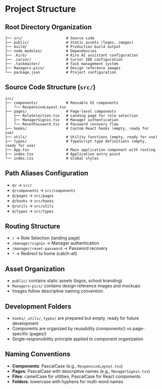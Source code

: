 # Project Structure

## Root Directory Organization
```
├── src/                    # Source code
├── public/                 # Static assets (logos, images)
├── build/                  # Production build output
├── node_modules/           # Dependencies
├── .kiro/                  # Kiro AI assistant configuration
├── .cursor/                # Cursor IDE configuration
├── .taskmaster/            # Task management system
├── Managers-pics/          # Design reference images
└── package.json            # Project configuration
```

## Source Code Structure (`src/`)
```
src/
├── components/             # Reusable UI components
│   └── ResponsiveLayout.tsx
├── pages/                  # Page-level components
│   ├── RoleSelection.tsx   # Landing page for role selection
│   ├── ManagerSignin.tsx   # Manager authentication
│   └── ResetPassword.tsx   # Password recovery flow
├── hooks/                  # Custom React hooks (empty, ready for use)
├── utils/                  # Utility functions (empty, ready for use)
├── types/                  # TypeScript type definitions (empty, ready for use)
├── App.tsx                 # Main application component with routing
├── index.tsx               # Application entry point
└── index.css               # Global styles
```

## Path Aliases Configuration
- `@/` → `src/`
- `@/components` → `src/components`
- `@/pages` → `src/pages`
- `@/hooks` → `src/hooks`
- `@/utils` → `src/utils`
- `@/types` → `src/types`

## Routing Structure
- `/` → Role Selection (landing page)
- `/manager/signin` → Manager authentication
- `/manager/reset-password` → Password recovery
- `*` → Redirect to home (catch-all)

## Asset Organization
- `public/` contains static assets (logos, school branding)
- `Managers-pics/` contains design reference images and mockups
- Images follow descriptive naming convention

## Development Folders
- `hooks/`, `utils/`, `types/` are prepared but empty, ready for future development
- Components are organized by reusability (components/) vs page-specific (pages/)
- Single-responsibility principle applied to component organization

## Naming Conventions
- **Components**: PascalCase (e.g., `ResponsiveLayout.tsx`)
- **Pages**: PascalCase with descriptive names (e.g., `ManagerSignin.tsx`)
- **Files**: camelCase for utilities, PascalCase for React components
- **Folders**: lowercase with hyphens for multi-word names